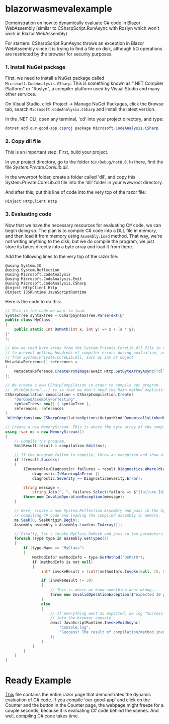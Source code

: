 # blazorwasmevalexample
Demonstration on how to dynamically evaluate C# code in Blazor WebAssembly (similar to CSharpScript.RunAsync with Roslyn which won't work in Blazor WebAssembly)

For starters: CSharpScript.RunAsync throws an exception in Blazor WebAssembly since it is trying to find a file on disk, although I/O operations
are restricted by the browser for security purposes.

### 1. Install NuGet package
First, we need to install a NuGet package called `Microsoft.CodeAnalysis.CSharp`. This is something known as ".NET Compiler Platform" or "Roslyn", a compiler
platform used by Visual Studio and many other services.

On Visual Studio, click Project -> Manage NuGet Packages, click the Browse tab, search `Microsoft.CodeAnalysis.CSharp` and install the latest version.

In the .NET CLI, open any terminal, 'cd' into your project directory, and type:
```cs
dotnet add our-good-app.csproj package Microsoft.CodeAnalysis.CSharp
```

### 2. Copy dll file
This is an important step. First, build your project.

In your project directory, go to the folder `bin/Debug/net8.0`. In there, find the file *System.Private.CoreLib.dll*.

In the wwwroot folder, create a folder called 'dll', and copy this System.Private.CoreLib.dll file into the 'dll' folder in your wwwroot directory.

And after this, put this line of code into the very top of the razor file:
```
@inject HttpClient Http
```

### 3. Evaluating code
Now that we have the necessary resources for evaluating C# code, we can begin doing so. The plan is to compile C# code into a DLL file in memory,
and then load it from memory using `Assembly.Load` method. That way, we're not writing anything to the disk, but we do compile the program, we just store
its bytes directly into a byte array and load it from there.

Add the following lines to the very top of the razor file:
```
﻿@using System.IO
@using System.Reflection
@using Microsoft.CodeAnalysis
@using Microsoft.CodeAnalysis.Emit
@using Microsoft.CodeAnalysis.CSharp
@inject HttpClient Http
@inject IJSRuntime JavaScriptRuntime
```

Here is the code to do this:
```cs
// This is the code we want to load.
SyntaxTree syntaxTree = CSharpSyntaxTree.ParseText(@"
public class MyClass
{
    public static int DoMath(int x, int y) => x + (x * y);
}"
);

// Now we read byte array from the System.Private.CoreLib.dll file in wwwroot/dll folder,
// to prevent getting hundreds of compiler errors during evaluation, and we import types
// from System.Private.CoreLib.dll, such as int or object
MetadataReference[] references =
[
    MetadataReference.CreateFromImage(await Http.GetByteArrayAsync("dll/System.Private.CoreLib.dll"))
];

// We create a new CSharpCompilation in order to compile our program.
// .WithOptions(...) is so that we don't need the Main method explicitly
CSharpCompilation compilation = CSharpCompilation.Create(
    "OurGoodAssemblyForTesting",
    syntaxTrees: new[] { syntaxTree },
    references: references
)
.WithOptions(new CSharpCompilationOptions(OutputKind.DynamicallyLinkedLibrary));

// Create a new MemoryStream. This is where the byte array of the compiled assembly will be stored.
using (var ms = new MemoryStream())
{
    // Compile the program.
    EmitResult result = compilation.Emit(ms);

    // If the program failed to compile, throw an exception and show all compiler errors.
    if (!result.Success)
    {
        IEnumerable<Diagnostic> failures = result.Diagnostics.Where(diagnostic => 
            diagnostic.IsWarningAsError || 
            diagnostic.Severity == DiagnosticSeverity.Error);

        string message =
            string.Join(", ", failures.Select(failure => $"{failure.Id}: {failure.GetMessage()}"));
        throw new InvalidOperationException(message);
    }

    // Here, create a new System.Reflection.Assembly and pass in the byte array of the compiled assembly, effectively
    // compiling C# code and loading the compiled assembly in memory.
    ms.Seek(0, SeekOrigin.Begin);
    Assembly assembly = Assembly.Load(ms.ToArray());

    // Finally, let's invoke MyClass.DoMath and pass in two parameters: 5 and 5.
    foreach (Type type in assembly.GetTypes())
    {
        if (type.Name == "MyClass")
        {
            MethodInfo? methodInfo = type.GetMethod("DoMath");
            if (methodInfo is not null)
            {
                int? invokeResult = (int?)methodInfo.Invoke(null, [5, 5]);

                if (invokeResult != 30)
                {
                    // This is where we know something went wrong...
                    throw new InvalidOperationException($"expected 30 got {result}");
                }
                else
                {
                    // If everything went as expected, we log "Success! The result of compilation/method invocation equals 30."
                    // into the browser console.
                    await JavaScriptRuntime.InvokeVoidAsync(
                        "console.log",
                        "Success! The result of compilation/method invocation equals 30."
                    );
                }
            }
        }
    }
}
```

# Ready Example
[This](https://github.com/winscripter/blazorwasmevalexample/blob/main/our-good-app/Pages/Counter.razor) file contains the entire razor page that demonstrates
the dynamic evaluation of C# code. If you compile 'our-good-app' and click on the Counter and the button in the Counter page, the webpage might freeze for a couple
seconds, because it is evaluating C# code behind the scenes. And well, compiling C# code takes time.
